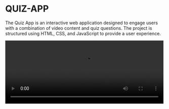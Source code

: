 # QUIZ-APP
The Quiz App is an interactive web application designed to engage users with a combination of video content and quiz questions. The project is structured using HTML, CSS, and JavaScript to provide a user experience.
<!DOCTYPE html>
<html lang="en">
<head>
    <meta charset="UTF-8">
    <meta name="viewport" content="width=device-width, initial-scale=1.0">
    <title>Quiz App</title>
    <link rel="stylesheet" href="style.css">
    <link rel="icon" type="image/x-icon" href="/5155405.JPG">
</head>
<body>
    <p style="background-image: url('5155405.JPG');">
    <div class="app">
        <video width="500" height="200" controls autoplay>
            <source src="Cristiano Ronaldo - Just No Stopping Him - 4K UHD.mp4" type="video/mp4">
            
          </video>
    <h1>Simple Quiz</h1>
    <div class="quiz">
        <h2 id="question">Question goes from here</h2>
        <div id="answer-buttons">
            <button class="btn">Answer1</button>
            <button class="btn">Answer2</button>
            <button class="btn">Answer3</button>
            <button class="btn">Answer4</button>
        </div>
        <button id="next-btn">next</button>
    </div>
</div>

<script src="javascript.js" ></script>
</body>
</html>
